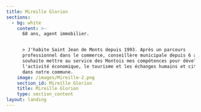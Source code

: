 ```yaml
---
title: Mireille Glorion
sections:
  - bg: white
    content: >-
      68 ans, agent immobilier.


      > J'habite Saint Jean de Monts depuis 1993. Après un parcours
      professionnel dans le commerce, conseillère municipale depuis 6 ans, je
      souhaite mettre au service des Montois mes compétences pour développer
      l'activité économique, le tourisme et les échanges humains et citoyens
      dans notre commune.
    image: /images/Mireille-2.png
    section_id: Mireille Glorion
    title: Mireille Glorion
    type: section_content
layout: landing
---
```


